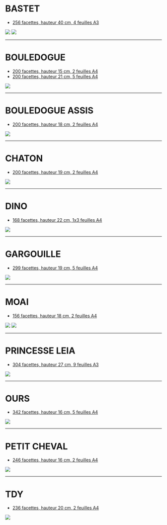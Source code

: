 # BASTET
* [256 facettes, hauteur 40 cm, 4 feuilles A3](https://github.com/gilboonet/designs/blob/master/2020/Bastet256_H40.pdf)

![](https://raw.githubusercontent.com/gilboonet/designs/master/2020/img/bastet.jpg)
![](https://github.com/gilboonet/designs/blob/master/2020/gif/bastet.gif)
***
# BOULEDOGUE
* [200 facettes, hauteur 15 cm, 2 feuilles A4](https://github.com/gilboonet/designs/blob/master/2020/Bouledogue200_H15.pdf)
* [200 facettes, hauteur 21 cm, 5 feuilles A4](https://github.com/gilboonet/designs/blob/master/2020/Bouledogue200_H21.pdf)

![](https://github.com/gilboonet/designs/blob/master/2020/img/bouledogueH15.jpg)
***
# BOULEDOGUE ASSIS
* [200 facettes, hauteur 18 cm, 2 feuilles A4](https://github.com/gilboonet/designs/blob/master/2020/Bouledogue_assis200_H18.svg)

![](https://github.com/gilboonet/designs/blob/master/2020/img/bouledogueAssisH18.jpg)
***
# CHATON
* [200 facettes, hauteur 19 cm, 2 feuilles A4](https://github.com/gilboonet/designs/blob/master/2020/Chaton200_H19.pdf)

![](https://github.com/gilboonet/designs/blob/master/2020/img/chatonH19.jpg)
***
# DINO
* [168 facettes, hauteur 22 cm, 1x3 feuilles A4](https://github.com/gilboonet/designs/blob/master/2020/Dino168_H22.svg)

![](https://github.com/gilboonet/designs/blob/master/2020/img/dino.jpg)
***
# GARGOUILLE
* [299 facettes, hauteur 19 cm, 5 feuilles A4](https://github.com/gilboonet/designs/blob/master/2020/Gargouille299_H21.pdf)

![](https://github.com/gilboonet/designs/blob/master/2020/img/gargouilleH19.jpg)
***
# MOAI
* [156 facettes, hauteur 18 cm, 2 feuilles A4](https://github.com/gilboonet/designs/blob/master/2020/Moai156_H18.pdf)

![](https://github.com/gilboonet/designs/blob/master/2020/img/moai156H18.jpg)
![](https://github.com/gilboonet/designs/blob/master/2020/gif/moaiH18.gif)
***
# PRINCESSE LEIA
* [304 facettes, hauteur 27 cm, 9 feuilles A3](https://github.com/gilboonet/designs/blob/master/2020/LeiaBuste304_H27.pdf)

![](https://github.com/gilboonet/designs/blob/master/2020/img/leiaH27.jpg)
***
# OURS
* [342 facettes, hauteur 16 cm, 5 feuilles A4](https://github.com/gilboonet/designs/blob/master/2020/Ours_342_H16.pdf)

![](https://github.com/gilboonet/designs/blob/master/2020/img/oursH16.jpg)
***
# PETIT CHEVAL
* [246 facettes, hauteur 16 cm, 2 feuilles A4](https://github.com/gilboonet/designs/blob/master/2020/PetitCheval246_H16.pdf)

![](https://github.com/gilboonet/designs/blob/master/2020/img/petitChevalH16.jpg)
***
# TDY
* [236 facettes, hauteur 20 cm, 2 feuilles A4](https://github.com/gilboonet/designs/blob/master/2020/Tdy236_H20.pdf)

![](https://github.com/gilboonet/designs/blob/master/2020/img/tdyH29.jpg)
